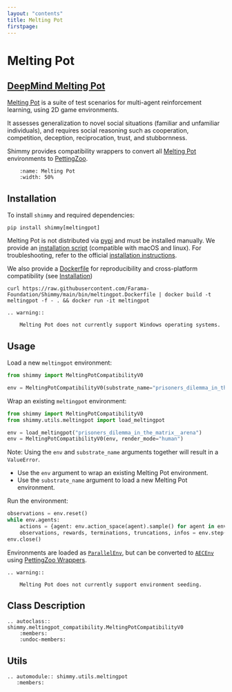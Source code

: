 ```yaml
---
layout: "contents"
title: Melting Pot
firstpage:
---
```


# Melting Pot

## [DeepMind Melting Pot](https://github.com/deepmind/meltingpot)

[Melting Pot](https://github.com/deepmind/meltingpot) is a suite of test scenarios for multi-agent reinforcement learning, using 2D game environments.

It assesses generalization to novel social situations (familiar and unfamiliar individuals),
and requires social reasoning such as cooperation, competition, deception, reciprocation, trust, and stubbornness.

Shimmy provides compatibility wrappers to convert all [Melting Pot](https://github.com/deepmind/meltingpot) environments to [PettingZoo](https://pettingzoo.farama.org/).

```{figure} /_static/img/meltingpot.gif
    :name: Melting Pot
    :width: 50%
```

## Installation

To install `shimmy` and required dependencies:

```
pip install shimmy[meltingpot]
```

Melting Pot is not distributed via [pypi](https://pypi.org/) and must be installed manually. We provide an [installation script](https://github.com/Farama-Foundation/Shimmy/blob/main/scripts/install_melting_pot.sh) (compatible with macOS and linux). For troubleshooting,  refer to the official [installation instructions](https://github.com/deepmind/meltingpot#installation).

We also provide a [Dockerfile](https://github.com/Farama-Foundation/Shimmy/blob/main/bin/meltingpot.Dockerfile) for reproducibility and cross-platform compatibility (see [Installation](/content/getting_started/))

```
curl https://raw.githubusercontent.com/Farama-Foundation/Shimmy/main/bin/meltingpot.Dockerfile | docker build -t meltingpot -f - . && docker run -it meltingpot
```

```{eval-rst}
.. warning::

    Melting Pot does not currently support Windows operating systems.
```
## Usage

Load a new `meltingpot` environment:
```python
from shimmy import MeltingPotCompatibilityV0

env = MeltingPotCompatibilityV0(substrate_name="prisoners_dilemma_in_the_matrix__arena", render_mode="human")
```

Wrap an existing `meltingpot` environment:
```python
from shimmy import MeltingPotCompatibilityV0
from shimmy.utils.meltingpot import load_meltingpot

env = load_meltingpot("prisoners_dilemma_in_the_matrix__arena")
env = MeltingPotCompatibilityV0(env, render_mode="human")
```

Note: Using the `env` and `substrate_name` arguments together will result in a `ValueError`.
* Use the `env` argument to wrap an existing Melting Pot environment.
* Use the `substrate_name` argument to load a new Melting Pot environment.

Run the environment:
```python
observations = env.reset()
while env.agents:
    actions = {agent: env.action_space(agent).sample() for agent in env.agents}
    observations, rewards, terminations, truncations, infos = env.step(actions)
env.close()
```
Environments are loaded as [`ParallelEnv`](https://pettingzoo.farama.org/api/parallel/), but can be converted to [`AECEnv`](https://pettingzoo.farama.org/api/aec/) using [PettingZoo Wrappers](https://pettingzoo.farama.org/api/pz_wrappers/).

```{eval-rst}
.. warning::

    Melting Pot does not currently support environment seeding.
```

## Class Description

```{eval-rst}
.. autoclass:: shimmy.meltingpot_compatibility.MeltingPotCompatibilityV0
    :members:
    :undoc-members:
```


## Utils
```{eval-rst}
.. automodule:: shimmy.utils.meltingpot
   :members:
```
